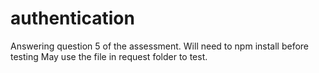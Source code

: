 # authentication

Answering question 5 of the assessment. 
Will need to npm install before testing
May use the file in request folder to test. 
